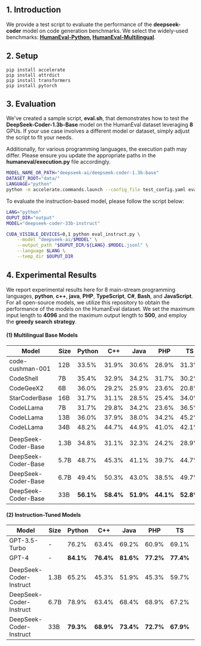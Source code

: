 ## 1. Introduction

We provide a test script to evaluate the performance of the **deepseek-coder** model on code generation benchmarks. We select the widely-used benchmarks: **[HumanEval-Python](https://huggingface.co/datasets/openai_humaneval), [HumanEval-Multilingual](https://huggingface.co/datasets/nuprl/MultiPL-E)**.



## 2. Setup

```
pip install accelerate
pip install attrdict
pip install transformers
pip install pytorch
```


## 3. Evaluation

We've created a sample script, **eval.sh**, that demonstrates how to test the **DeepSeek-Coder-1.3b-Base** model on the HumanEval dataset leveraging **8** GPUs. If your use case involves a different model or dataset, simply adjust the script to fit your needs.

Additionally, for various programming languages, the execution path may differ. Please ensure you update the appropriate paths in the **humaneval/execution.py** file accordingly.

```bash
MODEL_NAME_OR_PATH="deepseek-ai/deepseek-coder-1.3b-base"
DATASET_ROOT="data/"
LANGUAGE="python"
python -m accelerate.commands.launch --config_file test_config.yaml eval_pal.py --logdir ${MODEL_NAME_OR_PATH} --language ${LANGUAGE} --dataroot ${DATASET_ROOT} 
```

To evaluate the instruction-based model, please follow the script below:
```bash
LANG="python"
OUPUT_DIR="output"
MODEL="deepseek-coder-33b-instruct"

CUDA_VISIBLE_DEVICES=0,1 python eval_instruct.py \
    --model "deepseek-ai/$MODEL" \
    --output_path "$OUPUT_DIR/${LANG}.$MODEL.jsonl" \
    --language $LANG \
    --temp_dir $OUPUT_DIR
```

## 4. Experimental Results

We report experimental results here for 8 main-stream programming languages, **python**, **c++**, **java**, **PHP**, **TypeScript**, **C#**, **Bash**, and **JavaScript**. For all open-source models, we utilize this repository to obtain the performance of the models on the HumanEval dataset. We set the maximum input length to **4096** and the maximum output length to **500**, and employ the **greedy search strategy**.


#### (1) Multilingual Base Models

| Model               | Size | Python    | C++       | Java      | PHP       | TS        | C#        | Bash      | JS        | Avg       |
| ------------------- | ---- | --------- | --------- | --------- | --------- | --------- | --------- | --------- | --------- | --------- |
| code-cushman-001    | 12B  | 33.5%     | 31.9%     | 30.6%     | 28.9%     | 31.3%     | 22.1%     | 11.7%     | -         | -         |
| CodeShell           | 7B   | 35.4%     | 32.9%     | 34.2%     | 31.7%     | 30.2%     | 38.0%     | 7.0%      | 33.5%     | 30.4%     |
| CodeGeeX2           | 6B   | 36.0%     | 29.2%     | 25.9%     | 23.6%     | 20.8%     | 29.7%     | 6.3%      | 24.8%     | 24.5%     |
| StarCoderBase       | 16B  | 31.7%     | 31.1%     | 28.5%     | 25.4%     | 34.0%     | 34.8%     | 8.9%      | 29.8%     | 28.0%     |
| CodeLLama           | 7B   | 31.7%     | 29.8%     | 34.2%     | 23.6%     | 36.5%     | 36.7%     | 12.0%     | 29.2%     | 29.2%     |
| CodeLLama           | 13B  | 36.0%     | 37.9%     | 38.0%     | 34.2%     | 45.2%     | 43.0%     | 16.5%     | 32.3%     | 35.4%     |
| CodeLLama           | 34B  | 48.2%     | 44.7%     | 44.9%     | 41.0%     | 42.1%     | 48.7%     | 15.8%     | 42.2%     | 41.0%     |
|                     |      |           |           |           |           |           |           |           |           |           |
| DeepSeek-Coder-Base | 1.3B | 34.8%     | 31.1%     | 32.3%     | 24.2%     | 28.9%     | 36.7%     | 10.1%     | 28.6%     | 28.3%     |
| DeepSeek-Coder-Base | 5.7B | 48.7%     | 45.3%     | 41.1%     | 39.7%     | 44.7%     | 41.1%     | 27.8%     | 42.2%     | 41.3%     |
| DeepSeek-Coder-Base | 6.7B | 49.4%     | 50.3%     | 43.0%     | 38.5%     | 49.7%     | 50.0%     | 28.5%     | 48.4%     | 44.7%     |
| DeepSeek-Coder-Base | 33B  | **56.1%** | **58.4%** | **51.9%** | **44.1%** | **52.8%** | **51.3%** | **32.3%** | **55.3%** | **50.3%** |

#### (2) Instruction-Tuned Models
| Model                   | Size | Python    | C++       | Java      | PHP       | TS        | C#        | Bash      | JS        | Avg       |
| ----------------------- | ---- | --------- | --------- | --------- | --------- | --------- | --------- | --------- | --------- | --------- |
| GPT-3.5-Turbo           | -    | 76.2%     | 63.4%     | 69.2%     | 60.9%     | 69.1%     | 70.8%     | 42.4%     | 67.1%     | 64.9%     |
| GPT-4                   | -    | **84.1%** | **76.4%** | **81.6%** | **77.2%** | **77.4%** | **79.1%** | **58.2%** | **78.0%** | **76.5%** |
|                         |      |           |           |           |           |           |           |           |           |           |
| DeepSeek-Coder-Instruct | 1.3B | 65.2%     | 45.3%     | 51.9%     | 45.3%     | 59.7%     | 55.1%     | 12.7%     | 52.2%     | 48.4%     |
| DeepSeek-Coder-Instruct | 6.7B | 78.9%     | 63.4%     | 68.4%     | 68.9%     | 67.2%     | 72.8%     | 36.7%     | 72.7%     | 66.1%     |
| DeepSeek-Coder-Instruct | 33B  | **79.3%** | **68.9%** | **73.4%** | **72.7%** | **67.9%** | **74.1%** | **43.0%** | **73.9%** | **69.2%** |

